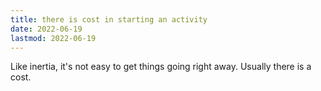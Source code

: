 ```yaml
---
title: there is cost in starting an activity
date: 2022-06-19
lastmod: 2022-06-19
---
```


Like inertia, it's not easy to get things going right away. Usually there is a cost.
